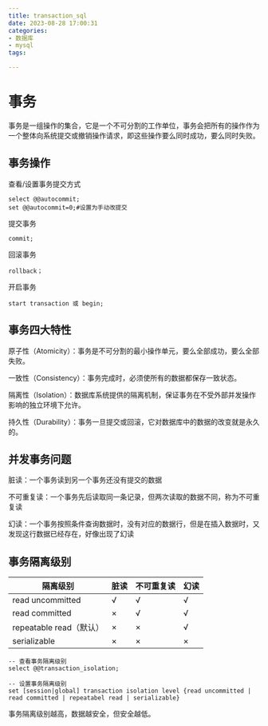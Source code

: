 ```yaml
---
title: transaction_sql
date: 2023-08-28 17:00:31
categories:
- 数据库
- mysql
tags:

---
```


# 事务

事务是一组操作的集合，它是一个不可分割的工作单位，事务会把所有的操作作为一个整体向系统提交或撤销操作请求，即这些操作要么同时成功，要么同时失败。

## 事务操作

查看/设置事务提交方式

```mysql
select @@autocommit;
set @@autocommit=0;#设置为手动改提交
```

提交事务

```mysql
commit;
```

回滚事务

```mysql
rollback；
```

开启事务

```mysql
start transaction 或 begin;
```

## 事务四大特性

原子性（Atomicity）：事务是不可分割的最小操作单元，要么全部成功，要么全部失败。

一致性（Consistency）：事务完成时，必须使所有的数据都保存一致状态。

隔离性（Isolation）：数据库系统提供的隔离机制，保证事务在不受外部并发操作影响的独立环境下允许。

持久性（Durability）：事务一旦提交或回滚，它对数据库中的数据的改变就是永久的。

## 并发事务问题

脏读：一个事务读到另一个事务还没有提交的数据

不可重复读：一个事务先后读取同一条记录，但两次读取的数据不同，称为不可重复读

幻读：一个事务按照条件查询数据时，没有对应的数据行，但是在插入数据时，又发现这行数据已经存在，好像出现了幻读

## 事务隔离级别

| 隔离级别                | 脏读 | 不可重复读 | 幻读 |
| ----------------------- | ---- | ---------- | ---- |
| read uncommitted        | √    | √          | √    |
| read committed          | ×    | √          | √    |
| repeatable read（默认） | ×    | ×          | √    |
| serializable            | ×    | ×          | ×    |

```mysql
-- 查看事务隔离级别
select @@transaction_isolation;

-- 设置事务隔离级别
set [session|global] transaction isolation level {read uncommitted | read committed | repeatabel read | serializable}
```

事务隔离级别越高，数据越安全，但安全越低。